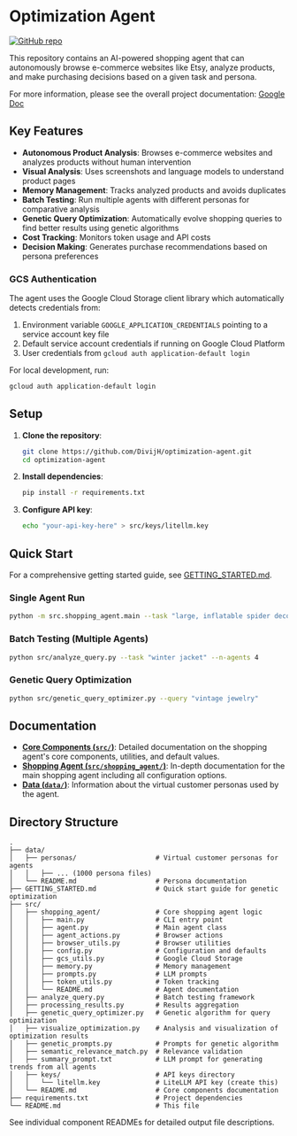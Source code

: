 # Optimization Agent

[![GitHub repo](https://img.shields.io/badge/github-repo-blue?logo=github)](https://github.com/DivijH/optimization-agent)

This repository contains an AI-powered shopping agent that can autonomously browse e-commerce websites like Etsy, analyze products, and make purchasing decisions based on a given task and persona.

For more information, please see the overall project documentation: [Google Doc](https://docs.google.com/document/d/1ORWmq6GQMyoQZR7_b2S9Hs7l2A-e0Ce9f6EKy-pQ69Q/edit?tab=t.0#heading=h.4wbqtehjjc4)

## Key Features

- **Autonomous Product Analysis**: Browses e-commerce websites and analyzes products without human intervention
- **Visual Analysis**: Uses screenshots and language models to understand product pages
- **Memory Management**: Tracks analyzed products and avoids duplicates
- **Batch Testing**: Run multiple agents with different personas for comparative analysis
- **Genetic Query Optimization**: Automatically evolve shopping queries to find better results using genetic algorithms
- **Cost Tracking**: Monitors token usage and API costs
- **Decision Making**: Generates purchase recommendations based on persona preferences

### GCS Authentication

The agent uses the Google Cloud Storage client library which automatically detects credentials from:
1. Environment variable `GOOGLE_APPLICATION_CREDENTIALS` pointing to a service account key file
2. Default service account credentials if running on Google Cloud Platform
3. User credentials from `gcloud auth application-default login`

For local development, run:
```bash
gcloud auth application-default login
```

## Setup

1.  **Clone the repository**:
    ```bash
    git clone https://github.com/DivijH/optimization-agent.git
    cd optimization-agent
    ```

2.  **Install dependencies**:
    ```bash
    pip install -r requirements.txt
    ```

3.  **Configure API key**:
    ```bash
    echo "your-api-key-here" > src/keys/litellm.key
    ```

## Quick Start

For a comprehensive getting started guide, see [GETTING_STARTED.md](./GETTING_STARTED.md).

### Single Agent Run
```bash
python -m src.shopping_agent.main --task "large, inflatable spider decoration for halloween"
```

### Batch Testing (Multiple Agents)
```bash
python src/analyze_query.py --task "winter jacket" --n-agents 4
```

### Genetic Query Optimization
```bash
python src/genetic_query_optimizer.py --query "vintage jewelry"
```

## Documentation

- **[Core Components (`src/`)](./src/README.md)**: Detailed documentation on the shopping agent's core components, utilities, and default values.
- **[Shopping Agent (`src/shopping_agent/`)](./src/shopping_agent/README.md)**: In-depth documentation for the main shopping agent including all configuration options.
- **[Data (`data/`)](./data/README.md)**: Information about the virtual customer personas used by the agent.

## Directory Structure

```
.
├── data/
│   ├── personas/                    # Virtual customer personas for agents
│   │   ├── ... (1000 persona files)
│   └── README.md                    # Persona documentation
├── GETTING_STARTED.md               # Quick start guide for genetic optimization
├── src/
│   ├── shopping_agent/              # Core shopping agent logic
│   │   ├── main.py                  # CLI entry point
│   │   ├── agent.py                 # Main agent class
│   │   ├── agent_actions.py         # Browser actions
│   │   ├── browser_utils.py         # Browser utilities
│   │   ├── config.py                # Configuration and defaults
│   │   ├── gcs_utils.py             # Google Cloud Storage
│   │   ├── memory.py                # Memory management
│   │   ├── prompts.py               # LLM prompts
│   │   ├── token_utils.py           # Token tracking
│   │   └── README.md                # Agent documentation
│   ├── analyze_query.py             # Batch testing framework
│   ├── processing_results.py        # Results aggregation
│   ├── genetic_query_optimizer.py   # Genetic algorithm for query optimization
│   ├── visualize_optimization.py    # Analysis and visualization of optimization results
│   ├── genetic_prompts.py           # Prompts for genetic algorithm
│   ├── semantic_relevance_match.py  # Relevance validation
│   ├── summary_prompt.txt           # LLM prompt for generating trends from all agents
│   ├── keys/                        # API keys directory
│   │   └── litellm.key              # LiteLLM API key (create this)
│   └── README.md                    # Core components documentation
├── requirements.txt                 # Project dependencies
└── README.md                        # This file
```


See individual component READMEs for detailed output file descriptions.
